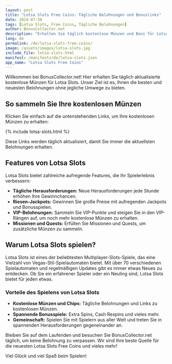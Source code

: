 ```yaml
---
layout: post
title: "Lotsa Slots Free Coins: Tägliche Belohnungen und Bonuslinks"
date: 2024-07-30
tags: [Lotsa Slots, Free Coins, Tägliche Belohnungen]
author: BonusCollector.net
description: "Erhalten Sie täglich kostenlose Münzen und Boni für Lotsa Slots. Besuchen Sie BonusCollector.net für die neuesten Updates."
lang: de
permalink: /de/lotsa-slots-free-coins/
image: /assets/images/lotsa-slots.jpg
include_file: lotsa-slots.html
manifest: /manifests/de/lotsa-slots.json
app_name: "Lotsa Slots Free Coins"
---
```


Willkommen bei BonusCollector.net! Hier erhalten Sie täglich aktualisierte kostenlose Münzen für Lotsa Slots. Unser Ziel ist es, Ihnen die besten und neuesten Belohnungen ohne jegliche Umwege zu bieten.

## So sammeln Sie Ihre kostenlosen Münzen

Klicken Sie einfach auf die untenstehenden Links, um Ihre kostenlosen Münzen zu erhalten:

{% include lotsa-slots.html %}

Diese Links werden täglich aktualisiert, damit Sie immer die aktuellsten Belohnungen erhalten.

## Features von Lotsa Slots

Lotsa Slots bietet zahlreiche aufregende Features, die Ihr Spielerlebnis verbessern:

- **Tägliche Herausforderungen:** Neue Herausforderungen jede Stunde erhöhen Ihre Gewinnchancen.
- **Riesen-Jackpots:** Gewinnen Sie große Preise mit aufregenden Jackpots und Bonusspielen.
- **VIP-Belohnungen:** Sammeln Sie VIP-Punkte und steigen Sie in den VIP-Rängen auf, um noch mehr kostenlose Münzen zu erhalten.
- **Missionen und Quests:** Erfüllen Sie Missionen und Quests, um zusätzliche Münzen zu sammeln.

## Warum Lotsa Slots spielen?

Lotsa Slots ist eines der beliebtesten Multiplayer-Slots-Spiele, das eine Vielzahl von Vegas-Stil-Spielautomaten bietet. Mit über 70 verschiedenen Spielautomaten und regelmäßigen Updates gibt es immer etwas Neues zu entdecken. Ob Sie ein erfahrener Spieler oder ein Neuling sind, Lotsa Slots bietet für jeden etwas.

### Vorteile des Spielens von Lotsa Slots

- **Kostenlose Münzen und Chips:** Tägliche Belohnungen und Links zu kostenlosen Münzen.
- **Spannende Bonusspiele:** Extra Spins, Cash Respins und vieles mehr.
- **Gemeinschaft:** Spielen Sie mit Spielern aus aller Welt und treten Sie in spannenden Herausforderungen gegeneinander an.

Bleiben Sie auf dem Laufenden und besuchen Sie BonusCollector.net täglich, um keine Belohnung zu verpassen. Wir sind Ihre beste Quelle für die neuesten Lotsa Slots Free Coins und vieles mehr!

Viel Glück und viel Spaß beim Spielen!
